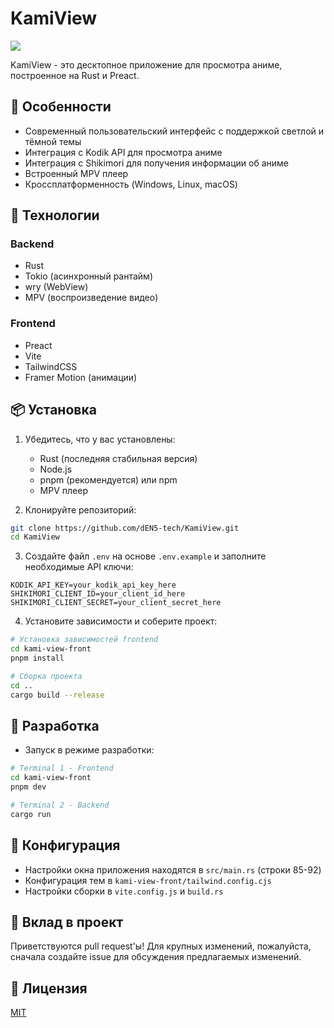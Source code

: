 # KamiView

![](https://i.imgur.com/OF2VlvR.jpeg)

KamiView - это десктопное приложение для просмотра аниме, построенное на Rust и Preact.

## 🌟 Особенности

- Современный пользовательский интерфейс с поддержкой светлой и тёмной темы
- Интеграция с Kodik API для просмотра аниме
- Интеграция с Shikimori для получения информации об аниме
- Встроенный MPV плеер
- Кроссплатформенность (Windows, Linux, macOS)

## 🚀 Технологии

### Backend
- Rust
- Tokio (асинхронный рантайм)
- wry (WebView)
- MPV (воспроизведение видео)

### Frontend
- Preact
- Vite
- TailwindCSS
- Framer Motion (анимации)

## 📦 Установка

1. Убедитесь, что у вас установлены:
   - Rust (последняя стабильная версия)
   - Node.js
   - pnpm (рекомендуется) или npm
   - MPV плеер

2. Клонируйте репозиторий:
```bash
git clone https://github.com/dEN5-tech/KamiView.git
cd KamiView
```

3. Создайте файл `.env` на основе `.env.example` и заполните необходимые API ключи:
```env
KODIK_API_KEY=your_kodik_api_key_here
SHIKIMORI_CLIENT_ID=your_client_id_here 
SHIKIMORI_CLIENT_SECRET=your_client_secret_here
```

4. Установите зависимости и соберите проект:
```bash
# Установка зависимостей frontend
cd kami-view-front
pnpm install

# Сборка проекта
cd ..
cargo build --release
```

## 🔧 Разработка

- Запуск в режиме разработки:
```bash
# Terminal 1 - Frontend
cd kami-view-front
pnpm dev

# Terminal 2 - Backend
cargo run
```

## 📝 Конфигурация

- Настройки окна приложения находятся в `src/main.rs` (строки 85-92)
- Конфигурация тем в `kami-view-front/tailwind.config.cjs`
- Настройки сборки в `vite.config.js` и `build.rs`

## 🤝 Вклад в проект

Приветствуются pull request'ы! Для крупных изменений, пожалуйста, сначала создайте issue для обсуждения предлагаемых изменений.

## 📄 Лицензия

[MIT](LICENSE)
